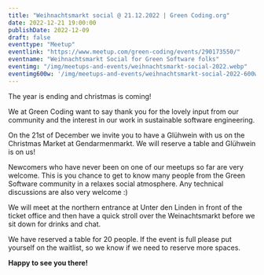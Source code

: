 ```yaml
---
title: "Weihnachtsmarkt social @ 21.12.2022 | Green Coding.org"
date: 2022-12-21 19:00:00
publishDate: 2022-12-09
draft: false
eventtype: "Meetup"
eventlink: "https://www.meetup.com/green-coding/events/290173550/"
eventname: "Weihnachtsmarkt Social for Green Software folks"
eventimg: "/img/meetups-and-events/weihnachtsmarkt-social-2022.webp"
eventimg600w: '/img/meetups-and-events/weihnachtsmarkt-social-2022-600w.webp'
---
```


The year is ending and christmas is coming!

We at Green Coding want to say thank you for the lovely input from our community and the interest in our work in sustainable software engineering.

On the 21st of December we invite you to have a Glühwein with us on the Christmas Market at Gendarmenmarkt.
We will reserve a table and Glühwein is on us!

Newcomers who have never been on one of our meetups so far are very welcome. This is you chance to get to know many people from the Green Software community in a relaxes social atmosphere.
Any technical discussions are also very welcome :)

We will meet at the northern entrance at Unter den Linden in front of the ticket office and then have a quick stroll over the Weinachtsmarkt before we sit down for drinks and chat.

We have reserved a table for 20 people. If the event is full please put yourself on the waitlist, so we know if we need to reserve more spaces.

**Happy to see you there!**

